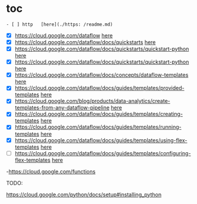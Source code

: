 # toc 
```
- [ ] http   [here](./https: /readme.md)
```

- [X] https://cloud.google.com/dataflow [here](./https:§§cloud.google.com§dataflow/readme.md)
- [X] https://cloud.google.com/dataflow/docs/quickstarts    [here](./https:§§cloud.google.com§dataflow§docs§quickstarts/readme.md)
- [X] https://cloud.google.com/dataflow/docs/quickstarts/quickstart-python  [here](./https:§§cloud.google.com§dataflow§docs§quickstarts§quickstart-python/readme.md)
- [X] https://cloud.google.com/dataflow/docs/quickstarts/quickstart-python  [here](./https:§§cloud.google.com§dataflow§docs§quickstarts§quickstart-python/readme.md)
- [X] https://cloud.google.com/dataflow/docs/concepts/dataflow-templates    [here](./https:§§cloud.google.com§dataflow§docs§concepts§dataflow-templates/readme.md)
- [X] https://cloud.google.com/dataflow/docs/guides/templates/provided-templates    [here](./https:§§cloud.google.com§dataflow§docs§guides§templates§provided-templates/readme.md)
- [X] https://cloud.google.com/blog/products/data-analytics/create-templates-from-any-dataflow-pipeline [here](./https:§§cloud.google.com§blog§products§data-analytics§create-templates-from-any-dataflow-pipeline/readme.md) 
- [X] https://cloud.google.com/dataflow/docs/guides/templates/creating-templates  [here](./https:§§cloud.google.com§dataflow§docs§guides§templates§creating-templates/readme.md)
- [X] https://cloud.google.com/dataflow/docs/guides/templates/running-templates   [here](./https:§§cloud.google.com§dataflow§docs§guides§templates§running-templates/readme.md)
- [X] https://cloud.google.com/dataflow/docs/guides/templates/using-flex-templates   [here](./https:§§cloud.google.com§dataflow§docs§guides§templates§using-flex-templates/readme.md)
- [ ] https://cloud.google.com/dataflow/docs/guides/templates/configuring-flex-templates   [here](./https:§§cloud.google.com§dataflow§docs§guides§templates§configuring-flex-templates/readme.md)

-https://cloud.google.com/functions

TODO: 



https://cloud.google.com/python/docs/setup#installing_python
